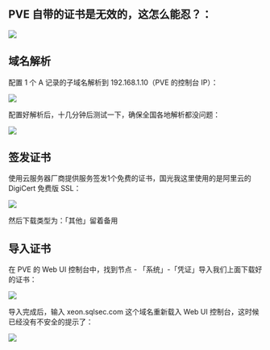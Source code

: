 ## PVE 自带的证书是无效的，这怎么能忍？：

![](https://image.3001.net/images/20221226/16720473319338.png) 

## 域名解析

配置 1 个  A 记录的子域名解析到 192.168.1.10（PVE 的控制台 IP）：

![](https://image.3001.net/images/20221226/16720475517097.png) 

 配置好解析后，十几分钟后测试一下，确保全国各地解析都没问题：

![](https://image.3001.net/images/20221226/1672047666626.png)  

## 签发证书

使用云服务器厂商提供服务签发1个免费的证书，国光我这里使用的是阿里云的 DigiCert 免费版 SSL：

![](https://image.3001.net/images/20221226/1672048016220.png) 

然后下载类型为：「其他」留着备用

## 导入证书

在 PVE 的 Web UI 控制台中，找到节点 - 「系统」-「凭证」导入我们上面下载好的证书：

![](https://image.3001.net/images/20221226/16720484239381.png) 

导入完成后，输入 xeon.sqlsec.com 这个域名重新载入 Web UI 控制台，这时候已经没有不安全的提示了：

![](https://image.3001.net/images/20221226/16720486051225.png)  
